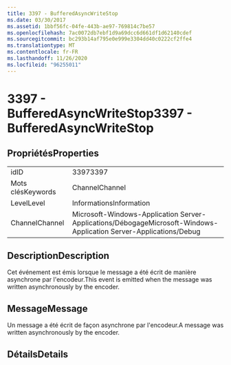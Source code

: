```yaml
---
title: 3397 - BufferedAsyncWriteStop
ms.date: 03/30/2017
ms.assetid: 1bbf56fc-04fe-443b-ae97-769814c7be57
ms.openlocfilehash: 7ac0072db7ebf1d9a69dcc6d661df1d62140cdef
ms.sourcegitcommit: bc293b14af795e0e999e3304dd40c0222cf2ffe4
ms.translationtype: MT
ms.contentlocale: fr-FR
ms.lasthandoff: 11/26/2020
ms.locfileid: "96255011"
---
```

# <a name="3397---bufferedasyncwritestop"></a><span data-ttu-id="da80c-102">3397 - BufferedAsyncWriteStop</span><span class="sxs-lookup"><span data-stu-id="da80c-102">3397 - BufferedAsyncWriteStop</span></span>

## <a name="properties"></a><span data-ttu-id="da80c-103">Propriétés</span><span class="sxs-lookup"><span data-stu-id="da80c-103">Properties</span></span>  
  
|||  
|-|-|  
|<span data-ttu-id="da80c-104">id</span><span class="sxs-lookup"><span data-stu-id="da80c-104">ID</span></span>|<span data-ttu-id="da80c-105">3397</span><span class="sxs-lookup"><span data-stu-id="da80c-105">3397</span></span>|  
|<span data-ttu-id="da80c-106">Mots clés</span><span class="sxs-lookup"><span data-stu-id="da80c-106">Keywords</span></span>|<span data-ttu-id="da80c-107">Channel</span><span class="sxs-lookup"><span data-stu-id="da80c-107">Channel</span></span>|  
|<span data-ttu-id="da80c-108">Level</span><span class="sxs-lookup"><span data-stu-id="da80c-108">Level</span></span>|<span data-ttu-id="da80c-109">Informations</span><span class="sxs-lookup"><span data-stu-id="da80c-109">Information</span></span>|  
|<span data-ttu-id="da80c-110">Channel</span><span class="sxs-lookup"><span data-stu-id="da80c-110">Channel</span></span>|<span data-ttu-id="da80c-111">Microsoft-Windows-Application Server-Applications/Débogage</span><span class="sxs-lookup"><span data-stu-id="da80c-111">Microsoft-Windows-Application Server-Applications/Debug</span></span>|  
  
## <a name="description"></a><span data-ttu-id="da80c-112">Description</span><span class="sxs-lookup"><span data-stu-id="da80c-112">Description</span></span>  

 <span data-ttu-id="da80c-113">Cet événement est émis lorsque le message a été écrit de manière asynchrone par l'encodeur.</span><span class="sxs-lookup"><span data-stu-id="da80c-113">This event is emitted when the message was written asynchronously by the encoder.</span></span>  
  
## <a name="message"></a><span data-ttu-id="da80c-114">Message</span><span class="sxs-lookup"><span data-stu-id="da80c-114">Message</span></span>  

 <span data-ttu-id="da80c-115">Un message a été écrit de façon asynchrone par l'encodeur.</span><span class="sxs-lookup"><span data-stu-id="da80c-115">A message was written asynchronously by the encoder.</span></span>  
  
## <a name="details"></a><span data-ttu-id="da80c-116">Détails</span><span class="sxs-lookup"><span data-stu-id="da80c-116">Details</span></span>
